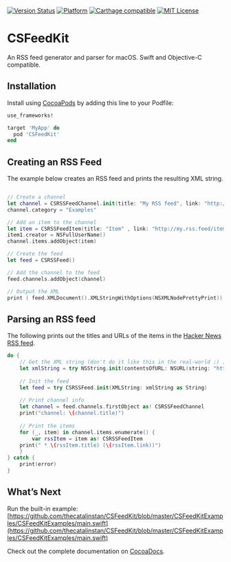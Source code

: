 [![Version Status](https://img.shields.io/cocoapods/v/CSFeedKit.svg?style=flat)](http://cocoadocs.org/docsets/CSFeedKit)  [![Platform](http://img.shields.io/cocoapods/p/CSFeedKit.svg?style=flat)](http://cocoapods.org/?q=CSFeedKit) [![Carthage compatible](https://img.shields.io/badge/Carthage-compatible-4BC51D.svg?style=flat)](https://github.com/Carthage/Carthage) [![MIT License](https://img.shields.io/badge/license-MIT-orange.svg?style=flat)](https://opensource.org/licenses/MIT)

# CSFeedKit

An RSS feed generator and parser for macOS. Swift and Objective-C compatible.

## Installation

Install using [CocoaPods](http://cocoapods.org) by adding this line to your Podfile:

````ruby
use_frameworks!

target 'MyApp' do
  pod 'CSFeedKit'
end
````

## Creating an RSS Feed

The example below creates an RSS feed and prints the resulting XML string.

```swift

// Create a channel
let channel = CSRSSFeedChannel.init(title: "My RSS feed", link: "http://my.rss.feed/", description: "My first CSFeedKit RSS feed")
channel.category = "Examples"

// Add an item to the channel
let item = CSRSSFeedItem(title: "Item" , link: "http://my.rss.feed/item", description: "The coolest item so far.");
item1.creator = NSFullUserName()
channel.items.addObject(item)

// Create the feed
let feed = CSRSSFeed()

// Add the channel to the feed
feed.channels.addObject(channel)

// Output the XML
print ( feed.XMLDocument().XMLStringWithOptions(NSXMLNodePrettyPrint))
```

## Parsing an RSS feed

The following prints out the titles and URLs of the items in the [Hacker News RSS feed](https://news.ycombinator.com/rss).

```swift
do {
	// Get the XML string (don't do it like this in the real-world ;) )
	let xmlString = try NSString.init(contentsOfURL: NSURL(string: "https://news.ycombinator.com/rss")!, encoding: NSUTF8StringEncoding)
	
	// Init the feed
	let feed = try CSRSSFeed.init(XMLString: xmlString as String)
	
	// Print channel info
	let channel = feed.channels.firstObject as! CSRSSFeedChannel
	print("channel: \(channel.title)")
	
	// Print the items
	for (_, item) in channel.items.enumerate() {
		var rssItem = item as! CSRSSFeedItem
    print(" * \(rssItem.title) (\(rssItem.link))")
	}
} catch {
	print(error)
}
```

## What’s Next

Run the built-in example: [https://github.com/thecatalinstan/CSFeedKit/blob/master/CSFeedKitExamples/CSFeedKitExamples/main.swift](https://github.com/thecatalinstan/CSFeedKit/blob/master/CSFeedKitExamples/CSFeedKitExamples/main.swift)

Check out the complete documentation on [CocoaDocs](http://cocoadocs.org/docsets/CSFeedKit/).
